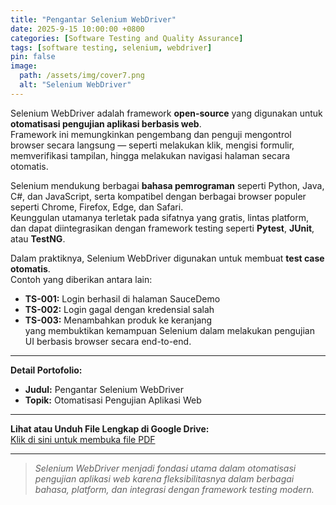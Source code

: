```yaml
---
title: "Pengantar Selenium WebDriver"
date: 2025-9-15 10:00:00 +0800
categories: [Software Testing and Quality Assurance]
tags: [software testing, selenium, webdriver]
pin: false
image:
  path: /assets/img/cover7.png
  alt: "Selenium WebDriver"
---
```



Selenium WebDriver adalah framework **open-source** yang digunakan untuk **otomatisasi pengujian aplikasi berbasis web**.  
Framework ini memungkinkan pengembang dan penguji mengontrol browser secara langsung — seperti melakukan klik, mengisi formulir, memverifikasi tampilan, hingga melakukan navigasi halaman secara otomatis.

Selenium mendukung berbagai **bahasa pemrograman** seperti Python, Java, C#, dan JavaScript, serta kompatibel dengan berbagai browser populer seperti Chrome, Firefox, Edge, dan Safari.  
Keunggulan utamanya terletak pada sifatnya yang gratis, lintas platform, dan dapat diintegrasikan dengan framework testing seperti **Pytest**, **JUnit**, atau **TestNG**.

Dalam praktiknya, Selenium WebDriver digunakan untuk membuat **test case otomatis**.  
Contoh yang diberikan antara lain:
- **TS-001:** Login berhasil di halaman SauceDemo  
- **TS-002:** Login gagal dengan kredensial salah  
- **TS-003:** Menambahkan produk ke keranjang  
yang membuktikan kemampuan Selenium dalam melakukan pengujian UI berbasis browser secara end-to-end.


---

**Detail Portofolio:**
- **Judul:** Pengantar Selenium WebDriver  
- **Topik:** Otomatisasi Pengujian Aplikasi Web

---

**Lihat atau Unduh File Lengkap di Google Drive:**  
[Klik di sini untuk membuka file PDF](https://drive.google.com/file/d/1G8XP7xVKPqGMZah4RyEfYVi3NrzOKuCo/view?usp=sharing)

---

> *Selenium WebDriver menjadi fondasi utama dalam otomatisasi pengujian aplikasi web karena fleksibilitasnya dalam berbagai bahasa, platform, dan integrasi dengan framework testing modern.*